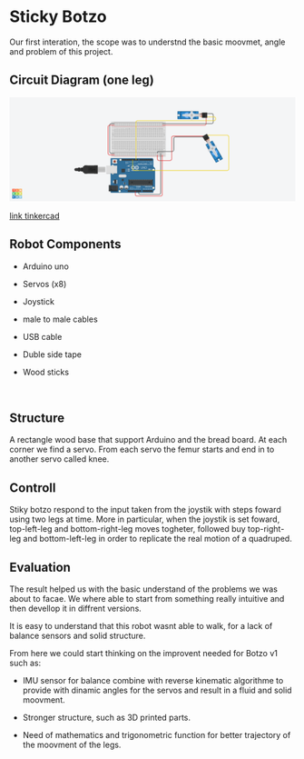 # Sticky Botzo
Our first interation, the scope was to understnd the basic moovmet, angle and problem of this project.
<br>

## Circuit Diagram (one leg)
![One leg circuit](images/2ServosMotor_1leg.png)

[link tinkercad](https://www.tinkercad.com/things/8UBYd9M3AvM)
<br>

## Robot Components
- Arduino uno

- Servos (x8)

- Joystick

- male to male cables

- USB cable

- Duble side tape

- Wood sticks
<br>

## Structure
A rectangle wood base that support Arduino and the bread board. At each corner we find a servo. From each servo the femur starts and end in to another servo called knee. 
<br>

## Controll
Stiky botzo respond to the input taken from the joystik with steps foward using two legs at time. More in particular, when the joystik is set foward, top-left-leg and bottom-right-leg moves togheter, followed buy top-right-leg and bottom-left-leg in order to replicate the real motion of a quadruped.
<br>

## Evaluation
The result helped us with the basic understand of the problems we was about to facae. We where able to start from something really intuitive and then devellop it in diffrent versions.

It is easy to understand that this robot wasnt able to walk, for a lack of balance sensors and solid structure.

From here we could start thinking on the improvent needed for Botzo v1 such as:

- IMU sensor for balance combine with reverse kinematic algorithme to provide with dinamic angles for the servos and result in a fluid and solid moovment.

- Stronger structure, such as 3D printed parts.

- Need of mathematics and trigonometric function for better trajectory of the moovment of the legs. 
